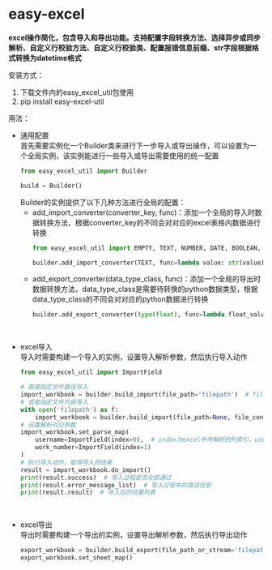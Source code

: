 # easy-excel  

**excel操作简化，包含导入和导出功能。支持配置字段转换方法、选择异步或同步解析、自定义行校验方法、自定义行校验类、配置报错信息前缀、str字段根据格式转换为datetime格式**  

安装方式：  
1. 下载文件内的easy_excel_util包使用
2. pip install easy-excel-util

用法：  
+ 通用配置  
    首先需要实例化一个Builder类来进行下一步导入或导出操作，可以设置为一个全局实例，该实例能进行一些导入或导出需要使用的统一配置
    ```python
    from easy_excel_util import Builder
    
    build = Builder()
    ```
    Builder的实例提供了以下几种方法进行全局的配置：  
    * add_import_converter(converter_key, func)：添加一个全局的导入时数据转换方法，根据converter_key的不同会对对应的excel表格内数据进行转换    
        ```python
        from easy_excel_util import EMPTY, TEXT, NUMBER, DATE, BOOLEAN, ERROR, BLANK
        
        builder.add_import_converter(TEXT, func=lambda value: str(value))  # func接收一个value参数，该值为excel单元格内的数据
        ```  
    * add_export_converter(data_type_class, func)：添加一个全局的导出时数据转换方法，data_type_class是需要待转换的python数据类型，根据data_type_class的不同会对对应的python数据进行转换 
        ```python
        builder.add_export_converter(type(float), func=lambda float_value: str(float_value))  # func接收一个value参数，该值为待导出到excel的数据
        ```  
&nbsp;
+ excel导入  
    导入时需要构建一个导入的实例，设置导入解析参数，然后执行导入动作
    ```python
    from easy_excel_util import ImportField
  
    # 直接指定文件路径导入
    import_workbook = builder.build_import(file_path='filepath')  # file_path指定需要导入的excel文件的路径，只能是xls文件
    # 或者指定文件内容导入
    with open('filepath') as f:
        import_workbook = builder.build_import(file_path=None, file_content=f.read())  # file_content指定需要导入的excel的文件的内容，设置了file_content会导致file_path会无效
    # 设置解析对应参数
    import_workbook.set_parse_map(
        username=ImportField(index=0),  # index为excel中待解析的列索引，username即关键字参数的key值，即为转换后的行属性名，可自己任意定义
        work_number=ImportField(index=1)
    )
    # 执行导入动作，取得导入的结果
    result = import_workbook.do_import()
    print(result.success)  # 导入过程是否全部通过
    print(result.error_message_list)  # 导入过程中的错误信息
    print(result.result)  # 导入后的结果列表
    ```

&nbsp;
+ excel导出  
    导出时需要构建一个导出的实例，设置导出解析参数，然后执行导出动作
    ```python
    export_workbook = builder.build_export(file_path_or_stream='filepath')  # file_path_or_stream指定需要保存的excel文件的路径或stream流，只能导出xls文件，stream流可用于http请求中下载文件使用
    export_workbook.set_sheet_map()
    ```
